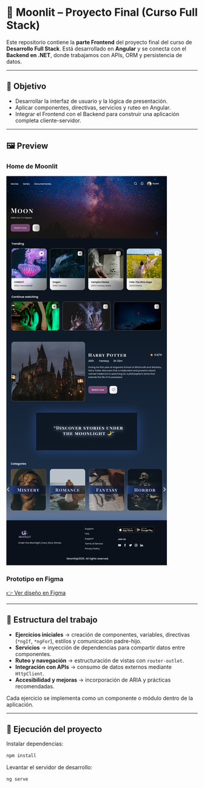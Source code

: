 # 🌙 Moonlit – Proyecto Final (Curso Full Stack)

Este repositorio contiene la **parte Frontend** del proyecto final del curso de **Desarrollo Full Stack**.
Está desarrollado en **Angular** y se conecta con el **Backend en .NET**, donde trabajamos con APIs, ORM y persistencia de datos.

---

## 🎯 Objetivo

- Desarrollar la interfaz de usuario y la lógica de presentación.
- Aplicar componentes, directivas, servicios y ruteo en Angular.
- Integrar el Frontend con el Backend para construir una aplicación completa cliente-servidor.

---

## 🖼️ Preview

### Home de Moonlit

![Home de Moonlit](public\img\Moonlit-Home.png)

### Prototipo en Figma

[👉 Ver diseño en Figma](https://www.figma.com/design/MQQkGo0Bymqruo9M0EfIfU/Moonlit-Movies-Web?node-id=6-282&t=kLvVPvgOeTYw9akp-1)

---

## 📂 Estructura del trabajo

- **Ejercicios iniciales** → creación de componentes, variables, directivas (`*ngIf`, `*ngFor`), estilos y comunicación padre-hijo.
- **Servicios** → inyección de dependencias para compartir datos entre componentes.
- **Ruteo y navegación** → estructuración de vistas con `router-outlet`.
- **Integración con APIs** → consumo de datos externos mediante `HttpClient`.
- **Accesibilidad y mejoras** → incorporación de ARIA y prácticas recomendadas.

Cada ejercicio se implementa como un componente o módulo dentro de la aplicación.

---

## 🚀 Ejecución del proyecto

Instalar dependencias:

```bash
npm install
```

Levantar el servidor de desarrollo:

```bash
ng serve
```
